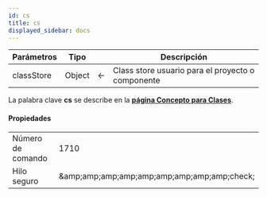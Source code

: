 ```yaml
---
id: cs
title: cs
displayed_sidebar: docs
---
```


| Parámetros | Tipo   |                             | Descripción                                       |
| ---------- | ------ | --------------------------- | ------------------------------------------------- |
| classStore | Object | &#8592; | Class store usuario para el proyecto o componente |

La palabra clave **cs** se describe en la [**página Concepto para Clases**](../Concepts/classes.md#cs).

#### Propiedades

|                   |                                                                     |
| ----------------- | ------------------------------------------------------------------- |
| Número de comando | 1710                                                                |
| Hilo seguro       | &amp;amp;amp;amp;amp;amp;amp;amp;amp;amp;check; |
